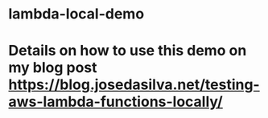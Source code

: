 # lambda-local-demo

# Details on how to use this demo on my blog post https://blog.josedasilva.net/testing-aws-lambda-functions-locally/
